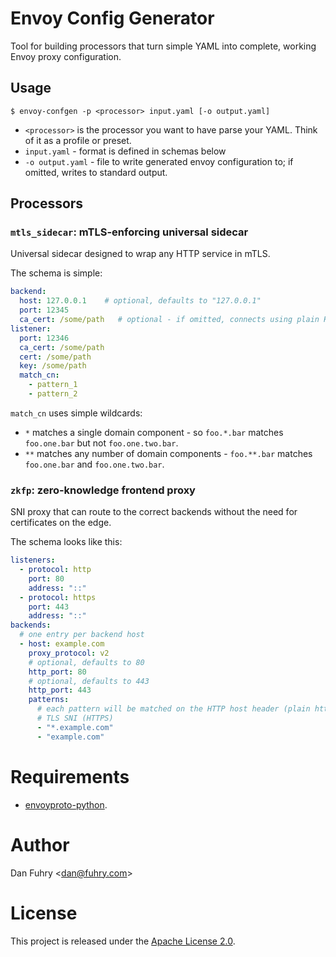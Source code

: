 # Envoy Config Generator

Tool for building processors that turn simple YAML into complete, working Envoy proxy configuration.

## Usage

```shell
$ envoy-confgen -p <processor> input.yaml [-o output.yaml]
```

* `<processor>` is the processor you want to have parse your YAML. Think of it as a profile or preset.
* `input.yaml` - format is defined in schemas below
* `-o output.yaml` - file to write generated envoy configuration to; if omitted, writes to standard output.

## Processors

### `mtls_sidecar`: mTLS-enforcing universal sidecar

Universal sidecar designed to wrap any HTTP service in mTLS.

The schema is simple:

```yaml
backend:
  host: 127.0.0.1    # optional, defaults to "127.0.0.1"
  port: 12345
  ca_cert: /some/path   # optional - if omitted, connects using plain HTTP
listener:
  port: 12346
  ca_cert: /some/path
  cert: /some/path
  key: /some/path
  match_cn:
    - pattern_1
    - pattern_2
```

`match_cn` uses simple wildcards:

* `*` matches a single domain component - so `foo.*.bar` matches `foo.one.bar` but not `foo.one.two.bar`.
* `**` matches any number of domain components - `foo.**.bar` matches `foo.one.bar` and `foo.one.two.bar`.

### `zkfp`: zero-knowledge frontend proxy

SNI proxy that can route to the correct backends without the need for certificates on the edge.

The schema looks like this:

```yaml
listeners:
  - protocol: http
    port: 80
    address: "::"
  - protocol: https
    port: 443
    address: "::"
backends:
  # one entry per backend host
  - host: example.com
    proxy_protocol: v2
    # optional, defaults to 80
    http_port: 80
    # optional, defaults to 443
    http_port: 443
    patterns:
      # each pattern will be matched on the HTTP host header (plain http) or
      # TLS SNI (HTTPS)
      - "*.example.com"
      - "example.com"
```

# Requirements

* [envoyproto-python](https://github.com/fuhry/envoyproto-python).

# Author

Dan Fuhry <[dan@fuhry.com](mailto:dan@fuhry.com)>

# License

This project is released under the [Apache License 2.0](LICENSE).

